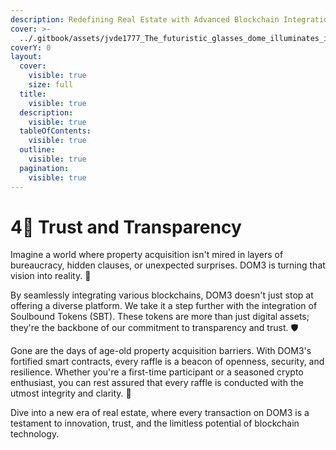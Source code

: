 ```yaml
---
description: Redefining Real Estate with Advanced Blockchain Integration
cover: >-
  ../.gitbook/assets/jvde1777_The_futuristic_glasses_dome_illuminates_its_surroundin_3a128e76-6ff3-4d4f-8f6a-4a989a0c1c54.png
coverY: 0
layout:
  cover:
    visible: true
    size: full
  title:
    visible: true
  description:
    visible: true
  tableOfContents:
    visible: true
  outline:
    visible: true
  pagination:
    visible: true
---
```


# 4⃣ Trust and Transparency

Imagine a world where property acquisition isn't mired in layers of bureaucracy, hidden clauses, or unexpected surprises. DOM3 is turning that vision into reality. 🌟

By seamlessly integrating various blockchains, DOM3 doesn't just stop at offering a diverse platform. We take it a step further with the integration of Soulbound Tokens (SBT). These tokens are more than just digital assets; they're the backbone of our commitment to transparency and trust. 🛡️

Gone are the days of age-old property acquisition barriers. With DOM3's fortified smart contracts, every raffle is a beacon of openness, security, and resilience. Whether you're a first-time participant or a seasoned crypto enthusiast, you can rest assured that every raffle is conducted with the utmost integrity and clarity. 📜

Dive into a new era of real estate, where every transaction on DOM3 is a testament to innovation, trust, and the limitless potential of blockchain technology.&#x20;
